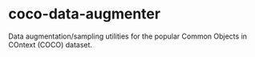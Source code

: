 # coco-data-augmenter
Data augmentation/sampling utilities for the popular Common Objects in COntext (COCO) dataset.
